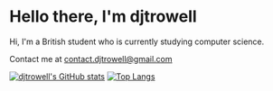 # Hello there, I'm djtrowell
<!---
- 👀 I’m interested in ...
- 🌱 I’m currently learning ...
- 💞️ I’m looking to collaborate on ...
- 📫 How to reach me ...
--->
<!---
djtrowell/djtrowell is a ✨ special ✨ repository because its `README.md` (this file) appears on your GitHub profile.
You can click the Preview link to take a look at your changes.
--->
Hi, I'm a British student who is currently studying computer science.

Contact me at contact.djtrowell@gmail.com

[![djtrowell's GitHub stats](https://github-readme-stats.vercel.app/api?username=djtrowell&count_private=true&show_icons=true&include_all_commits=true&custom_title=GitHub+Statistics)](https://github.com/anuraghazra/github-readme-stats) [![Top Langs](https://github-readme-stats.vercel.app/api/top-langs/?username=djtrowell&hide=HTML,CSS)](https://github.com/anuraghazra/github-readme-stats)
